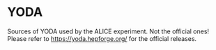 YODA
====
Sources of YODA used by the ALICE experiment. Not the official ones! Please
refer to https://yoda.hepforge.org/ for the official releases.
